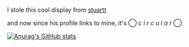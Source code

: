 I stole this cool display from [stuartt](https://github.com/RealMCoded)

and now since his profile links to mine, it's ◯ _c i r c u l a r_ ◯

[![Anurag's GitHub stats](https://github-readme-stats.vercel.app/api?username=zai-tm&count_private=true&theme=cobalt)](https://github.com/anuraghazra/github-readme-stats)
<!--
**zai-tm/zai-tm** is a ✨ _special_ ✨ repository because its `README.md` (this file) appears on your GitHub profile.

Here are some ideas to get you started:

- 🔭 I’m currently working on ...
- 🌱 I’m currently learning ...
- 👯 I’m looking to collaborate on ...
- 🤔 I’m looking for help with ...
- 💬 Ask me about ...
- 📫 How to reach me: ...
- 😄 Pronouns: ...
- ⚡ Fun fact: ...
-->
